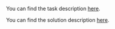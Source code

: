 You can find the task description [here](DS_wet2_Winter_2024-2025.pdf).

You can find the solution description [here](DS_wet2_Winter_2024-2025_Solution_description.pdf).
